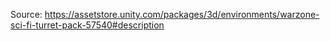 Source: https://assetstore.unity.com/packages/3d/environments/warzone-sci-fi-turret-pack-57540#description
